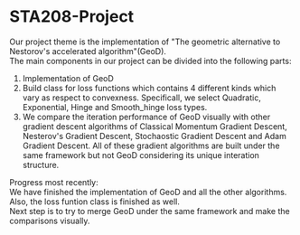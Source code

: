 # STA208-Project
Our project theme is the implementation of "The geometric alternative to Nestorov's accelerated algorithm"(GeoD).  
The main components in our project can be divided into the following parts:  
1. Implementation of GeoD   
2. Build class for loss functions which contains 4 different kinds which vary as respect to convexness.
Specificall, we select Quadratic, Exponential, Hinge and Smooth_hinge loss types.  
3. We compare the iteration performance of GeoD visually with other gradient descent algorithms of Classical Momentum Gradient Descent,
Nesterov's Gradient Descent, Stochaostic Gradient Descent and Adam Gradient Descent. All of these gradient algorithms are built under the same framework but not GeoD considering its unique interation structure.

Progress most recently:  
We have finished the implementation of GeoD and all the other algorithms. Also, the loss funtion class is finished as well.  
Next step is to try to merge GeoD under the same framework and make the comparisons visually.
